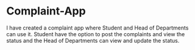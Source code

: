 # Complaint-App
I have created a complaint app where Student and Head of Departments can use it. Student have the option to post the complaints and view the status and the Head of Departments can view and update the status.
